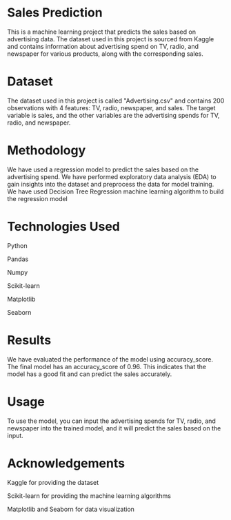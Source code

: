 # Sales Prediction
This is a machine learning project that predicts the sales based on advertising data. The dataset used in this project is sourced from Kaggle and contains information about advertising spend on TV, radio, and newspaper for various products, along with the corresponding sales.

# Dataset
The dataset used in this project is called "Advertising.csv" and contains 200 observations with 4 features: TV, radio, newspaper, and sales. The target variable is sales, and the other variables are the advertising spends for TV, radio, and newspaper.

# Methodology
We have used a regression model to predict the sales based on the advertising spend. We have performed exploratory data analysis (EDA) to gain insights into the dataset and preprocess the data for model training. We have used Decision Tree Regression machine learning algorithm to build the regression model

# Technologies Used
Python

Pandas

Numpy

Scikit-learn

Matplotlib

Seaborn

# Results
We have evaluated the performance of the model using accuracy_score. The final model has an accuracy_score of 0.96. This indicates that the model has a good fit and can predict the sales accurately.

# Usage
To use the model, you can input the advertising spends for TV, radio, and newspaper into the trained model, and it will predict the sales based on the input.

# Acknowledgements
Kaggle for providing the dataset

Scikit-learn for providing the machine learning algorithms

Matplotlib and Seaborn for data visualization
